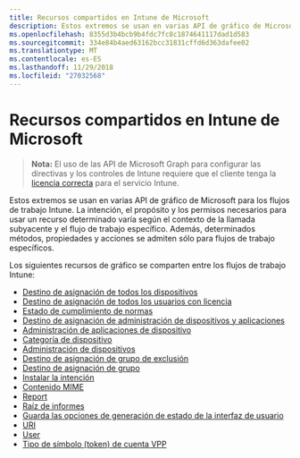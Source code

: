 ```yaml
---
title: Recursos compartidos en Intune de Microsoft
description: Estos extremos se usan en varias API de gráfico de Microsoft para los flujos de trabajo Intune.  La intención, el propósito y los permisos necesarios para usar un recurso determinado varía según el contexto de la llamada subyacente y el flujo de trabajo específico.  Además, determinados métodos, propiedades y acciones se admiten sólo para flujos de trabajo específicos.
ms.openlocfilehash: 8355d3b4bcb9b4fdc7fc8c1874641117dad1d583
ms.sourcegitcommit: 334e84b4aed63162bcc31831cffd6d363dafee02
ms.translationtype: MT
ms.contentlocale: es-ES
ms.lasthandoff: 11/29/2018
ms.locfileid: "27032568"
---
```

# <a name="shared-resources-in-microsoft-intune"></a>Recursos compartidos en Intune de Microsoft

> **Nota:** El uso de las API de Microsoft Graph para configurar las directivas y los controles de Intune requiere que el cliente tenga la [licencia correcta](https://www.microsoft.com/en-us/cloud-platform/microsoft-intune-pricing) para el servicio Intune.

Estos extremos se usan en varias API de gráfico de Microsoft para los flujos de trabajo Intune.  La intención, el propósito y los permisos necesarios para usar un recurso determinado varía según el contexto de la llamada subyacente y el flujo de trabajo específico.  Además, determinados métodos, propiedades y acciones se admiten sólo para flujos de trabajo específicos.

Los siguientes recursos de gráfico se comparten entre los flujos de trabajo Intune:  

- [Destino de asignación de todos los dispositivos](intune-shared-alldevicesassignmenttarget.md)
- [Destino de asignación de todos los usuarios con licencia](intune-shared-alllicensedusersassignmenttarget.md)
- [Estado de cumplimiento de normas](intune-shared-compliancestatus.md)
- [Destino de asignación de administración de dispositivos y aplicaciones](intune-shared-deviceandappmanagementassignmenttarget.md)
- [Administración de aplicaciones de dispositivo](intune-shared-deviceappmanagement.md)
- [Categoría de dispositivo](intune-shared-devicecategory.md)
- [Administración de dispositivos](intune-shared-devicemanagement.md)
- [Destino de asignación de grupo de exclusión](intune-shared-exclusiongroupassignmenttarget.md)
- [Destino de asignación de grupo](intune-shared-groupassignmenttarget.md)
- [Instalar la intención](intune-shared-installintent.md)
- [Contenido MIME](intune-shared-mimecontent.md)
- [Report](intune-shared-report.md)
- [Raíz de informes](intune-shared-reportroot.md)
- [Guarda las opciones de generación de estado de la interfaz de usuario](intune-shared-saveduistategenerationoptions.md)
- [URI](intune-shared-uri.md)
- [User](intune-shared-user.md)
- [Tipo de símbolo (token) de cuenta VPP](intune-shared-vpptokenaccounttype.md)
